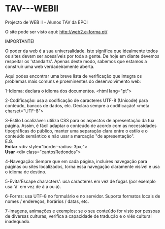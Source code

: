 # TAV---WEBII
Projecto de WEB II - Alunos TAV da EPCI

O site pode ser visto aqui:
http://web2.e-forma.pt/

IMPORTANTE!

O poder da web é a sua universalidade. 
Isto significa que idealmente todos os sites devem ser acessíveis por toda a gente. 
De hoje em diante devemos respeitar os 'standarts'. Apenas deste modo, sabemos que estamos a construir uma web verdadeiramente aberta.

Aqui podes encontrar uma breve lista de verificação que integra os problemas mais comuns e proeminentes do desenvolvimento web:

1-Idioma: declara o idioma dos documentos.
&lt;html lang="pt"&gt;

2-Codificação: usa a codificação de caracteres UTF-8 (Unicode) para conteúdo, bancos de dados, etc. Declara sempre a codificação!
&lt;meta charset="UTF-8"&gt;

3-Estilo Localizável: utiliza CSS para os aspectos de apresentação da tua página. Assim, é fácil adaptar o conteúdo de acordo com as necessidades tipográficas do público, manter uma separação clara entre o estilo e o conteúdo semântico e não usar a marcação "de apresentação". <br>
E.G. <br>
<b>Evitar</b> &lt;div style="border-radius: 3px;"&gt;
  <br>
<b>Usar</b> &lt;div class="cantosRedondos"&gt;

4-Navegação: Sempre que em cada página, incluires navegação para páginas ou sites localizados, torna essa navegação claramente visível e usa o idioma de destino.

5-Evita'Escape characters': usa caracteres em vez de fugas (por exemplo usa 'á' em vez de &#xE1; &#225; ou &aacute;).

6-Forms: usa UTF-8 no formulário e no servidor. Suporta formatos locais de nomes / endereços, horários / datas, etc.

7-imagens, animações e exemplos: se o seu conteúdo for visto por pessoas de diversas culturas, verifica a capacidade de tradução e o viés cultural inadequado.
